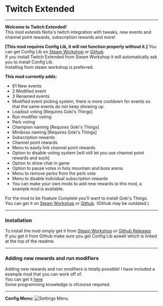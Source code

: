 # Twitch Extended
***
**Welcome to Twitch Extended!**  
This mod extends Noita's twitch integration with tweaks, new events and channel point rewards, subscription rewards and more!  

**[This mod requires Config Lib, it will not function properly without it.]**
You can get Config Lib on [Steam Workshop](https://steamcommunity.com/sharedfiles/filedetails/?id=2287710542) or [Github](https://github.com/EvaisaGiac/Config-Lib/releases/).  
If you install Twitch Extended from Steam Workshop it will automatically ask you to install Config Lib.  
Installing from steam workshop is preferred.  

**This mod currently adds:**
- 61 New events
- 2 Modified event
- 3 Renamed events
- Modified event picking system, there is more cooldown for events so that the same events do not keep showing up.
- Loadout voting [Requires Goki's Things]
- Run modifier voting 
- Perk voting
- Champion naming [Requires Goki's Things]
- Miniboss naming [Requires Goki's Things]
- Subscription rewards
- Channel point rewards
- Menu to easily link channel point rewards
- Option to disable voting system [will still let you use channel point rewards and such]
- Option to show chat in game
- Option to pause votes in holy mountain and boss arena.
- Menu to remove perks from the perk vote
- Menu to disable individual subscription rewards
- You can make your own mods to add new rewards to this mod, a example mod is available.

For the mod to be Feature Complete you'll want to install Goki's Things.   
You can get it on [Steam Workshop](https://steamcommunity.com/sharedfiles/filedetails/?id=1975079109) or [Github](https://github.com/gokiburikin/gkbrkn_noita/releases). (Github may be outdated.)  
***
### Installation
To install the mod simply get it from [Steam Workshop](https://steamcommunity.com/sharedfiles/filedetails/?id=2258441901) or [Github Releases](https://github.com/EvaisaGiac/Twitch-Extended/releases)  
If you get it from Github make sure you get Config Lib aswell which is linked at the top of the readme.  

***
### Adding new rewards and run modifiers
Adding new rewards and run modifiers is totally possible! I have included a example mod that you can work off of.  
You can get it [here](https://github.com/EvaisaGiac/Twitch-Extended/releases)  
Some programming knowledge is ofcourse required.  
***
**Config Menu:**
![Settings Menu](https://i.imgur.com/0hcXp98.png)
